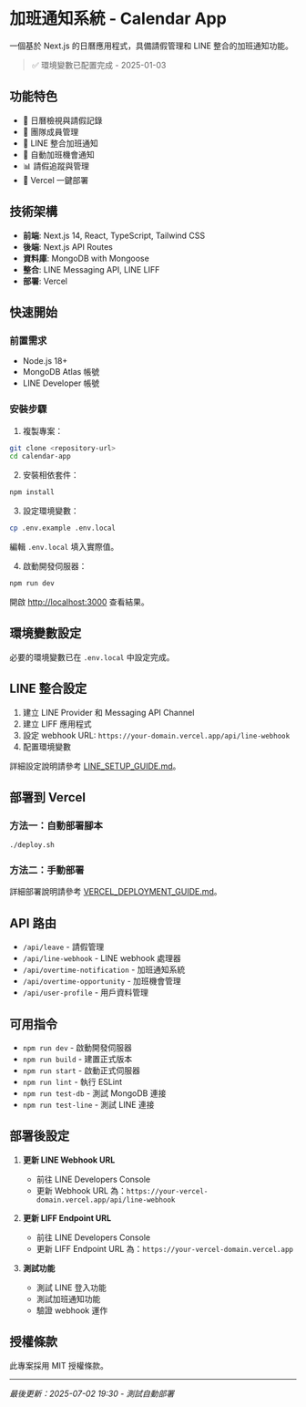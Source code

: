 # 加班通知系統 - Calendar App

一個基於 Next.js 的日曆應用程式，具備請假管理和 LINE 整合的加班通知功能。

> ✅ 環境變數已配置完成 - 2025-01-03

## 功能特色

- 📅 日曆檢視與請假記錄
- 👥 團隊成員管理
- 📱 LINE 整合加班通知
- 🔔 自動加班機會通知
- 📊 請假追蹤與管理
- 🚀 Vercel 一鍵部署

## 技術架構

- **前端**: Next.js 14, React, TypeScript, Tailwind CSS
- **後端**: Next.js API Routes
- **資料庫**: MongoDB with Mongoose
- **整合**: LINE Messaging API, LINE LIFF
- **部署**: Vercel

## 快速開始

### 前置需求

- Node.js 18+
- MongoDB Atlas 帳號
- LINE Developer 帳號

### 安裝步驟

1. 複製專案：
```bash
git clone <repository-url>
cd calendar-app
```

2. 安裝相依套件：
```bash
npm install
```

3. 設定環境變數：
```bash
cp .env.example .env.local
```

編輯 `.env.local` 填入實際值。

4. 啟動開發伺服器：
```bash
npm run dev
```

開啟 [http://localhost:3000](http://localhost:3000) 查看結果。

## 環境變數設定

必要的環境變數已在 `.env.local` 中設定完成。

## LINE 整合設定

1. 建立 LINE Provider 和 Messaging API Channel
2. 建立 LIFF 應用程式
3. 設定 webhook URL: `https://your-domain.vercel.app/api/line-webhook`
4. 配置環境變數

詳細設定說明請參考 [LINE_SETUP_GUIDE.md](./LINE_SETUP_GUIDE.md)。

## 部署到 Vercel

### 方法一：自動部署腳本

```bash
./deploy.sh
```

### 方法二：手動部署

詳細部署說明請參考 [VERCEL_DEPLOYMENT_GUIDE.md](./VERCEL_DEPLOYMENT_GUIDE.md)。

## API 路由

- `/api/leave` - 請假管理
- `/api/line-webhook` - LINE webhook 處理器
- `/api/overtime-notification` - 加班通知系統
- `/api/overtime-opportunity` - 加班機會管理
- `/api/user-profile` - 用戶資料管理

## 可用指令

- `npm run dev` - 啟動開發伺服器
- `npm run build` - 建置正式版本
- `npm run start` - 啟動正式伺服器
- `npm run lint` - 執行 ESLint
- `npm run test-db` - 測試 MongoDB 連接
- `npm run test-line` - 測試 LINE 連接

## 部署後設定

1. **更新 LINE Webhook URL**
   - 前往 LINE Developers Console
   - 更新 Webhook URL 為：`https://your-vercel-domain.vercel.app/api/line-webhook`

2. **更新 LIFF Endpoint URL**
   - 前往 LINE Developers Console
   - 更新 LIFF Endpoint URL 為：`https://your-vercel-domain.vercel.app`

3. **測試功能**
   - 測試 LINE 登入功能
   - 測試加班通知功能
   - 驗證 webhook 運作

## 授權條款

此專案採用 MIT 授權條款。

---
*最後更新：2025-07-02 19:30 - 測試自動部署*
